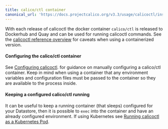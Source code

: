 ```yaml
---
title: calico/ctl container
canonical_url: 'https://docs.projectcalico.org/v3.3/usage/calicoctl/install'
---
```


With each release of calicoctl the docker container `calico/ctl` is released to
Dockerhub and Quay and can be used for running calicoctl commands.
See the
[calicoctl reference overview]({{site.baseurl}}/{{page.version}}/reference/calicoctl/)
for caveats when using a containerized version.

#### Configuring the calico/ctl container

See [Configuring calicoctl]({{site.baseurl}}/{{page.version}}/reference/calicoctl/setup).
for guidance on manually configuring a calico/ctl container.  Keep in mind
when using a container that any environment variables and configuration files
must be passed to the container so they are available to the process inside.

#### Keeping a configured calico/ctl running

It can be useful to keep a running container (that sleeps) configured
for your Datastore, then it is possible to `exec` into the container and
have an already configured environment.  If using Kubernetes see
[Running calicoctl as a Kubernetes Pod]({{site.baseurl}}/{{page.version}}/getting-started/kubernetes/tutorials/using-calicoctl).
